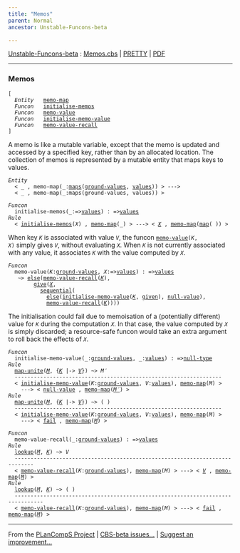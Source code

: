 ```yaml
---
title: "Memos"
parent: Normal
ancestor: Unstable-Funcons-beta

---
```


[Unstable-Funcons-beta] : [Memos.cbs] \| [PRETTY] \| [PDF]


----
### Memos
<div class="highlighter-rouge"><pre class="highlight"><code>[
  <i class="keyword">Entity</i>   <span class="name"><a href="#Name_memo-map">memo-map</a></span>
  <i class="keyword">Funcon</i>   <span class="name"><a href="#Name_initialise-memos">initialise-memos</a></span>
  <i class="keyword">Funcon</i>   <span class="name"><a href="#Name_memo-value">memo-value</a></span>
  <i class="keyword">Funcon</i>   <span class="name"><a href="#Name_initialise-memo-value">initialise-memo-value</a></span>
  <i class="keyword">Funcon</i>   <span class="name"><a href="#Name_memo-value-recall">memo-value-recall</a></span>
]</code></pre></div>


A memo is like a mutable variable, except that the memo is updated and
accessed by a specified key, rather than by an allocated location. The
collection of memos is represented by a mutable entity that maps keys
to values.

<div class="highlighter-rouge"><pre class="highlight"><code><i class="keyword">Entity</i> 
  < _ , <span class="ent-name"><span id="Name_memo-map">memo-map</span></span>(_:<span class="name"><a href="../../../../Funcons-beta/Values/Composite/Maps/index.html#Name_maps">maps</a></span>(<span class="name"><a href="../../../../Funcons-beta/Values/Value-Types/index.html#Name_ground-values">ground-values</a></span>, <span class="name"><a href="../../../../Funcons-beta/Values/Value-Types/index.html#Name_values">values</a></span>)) > --->
  < _ , <span class="ent-name">memo-map</span>(_:<span class="name">maps</span>(<span class="name">ground-values</span>, <span class="name">values</span>)) ></code></pre></div>

<div class="highlighter-rouge"><pre class="highlight"><code><i class="keyword">Funcon</i>
  <span class="name"><span id="Name_initialise-memos">initialise-memos</span></span>(_:=><span class="name"><a href="../../../../Funcons-beta/Values/Value-Types/index.html#Name_values">values</a></span>) : =><span class="name"><a href="../../../../Funcons-beta/Values/Value-Types/index.html#Name_values">values</a></span>
<i class="keyword">Rule</i>
  < <span class="name"><a href="#Name_initialise-memos">initialise-memos</a></span>(<span id="Variable102_X"><i class="var">X</i></span>) , <span class="ent-name"><a href="#Name_memo-map">memo-map</a></span>(_) > ---> < <a href="#Variable102_X"><i class="var">X</i></a> , <span class="ent-name"><a href="#Name_memo-map">memo-map</a></span>(<span class="name"><a href="../../../../Funcons-beta/Values/Composite/Maps/index.html#Name_map">map</a></span>( )) ></code></pre></div>


When key <code><i class="var">K</i></code> is associated with value <code><i class="var">V</i></code>, the funcon <code><span class="name"><a href="#Name_memo-value">memo-value</a></span>(<i class="var">K</i>, <i class="var">X</i>)</code>
simply gives <code><i class="var">V</i></code>, without evaluating <code><i class="var">X</i></code>. When <code><i class="var">K</i></code> is not currently
associated with any value, it associates <code><i class="var">K</i></code> with the value computed
by <code><i class="var">X</i></code>.

<div class="highlighter-rouge"><pre class="highlight"><code><i class="keyword">Funcon</i>
  <span class="name"><span id="Name_memo-value">memo-value</span></span>(<span id="Variable279_K"><i class="var">K</i></span>:<span class="name"><a href="../../../../Funcons-beta/Values/Value-Types/index.html#Name_ground-values">ground-values</a></span>, <span id="Variable288_X"><i class="var">X</i></span>:=><span class="name"><a href="../../../../Funcons-beta/Values/Value-Types/index.html#Name_values">values</a></span>) : =><span class="name"><a href="../../../../Funcons-beta/Values/Value-Types/index.html#Name_values">values</a></span>
   ~> <span class="name"><a href="../../../../Funcons-beta/Computations/Abnormal/Failing/index.html#Name_else">else</a></span>(<span class="name"><a href="#Name_memo-value-recall">memo-value-recall</a></span>(<a href="#Variable279_K"><i class="var">K</i></a>),
        <span class="name"><a href="../../../../Funcons-beta/Computations/Normal/Giving/index.html#Name_give">give</a></span>(<a href="#Variable288_X"><i class="var">X</i></a>,
          <span class="name"><a href="../../../../Funcons-beta/Computations/Normal/Flowing/index.html#Name_sequential">sequential</a></span>(
            <span class="name"><a href="../../../../Funcons-beta/Computations/Abnormal/Failing/index.html#Name_else">else</a></span>(<span class="name"><a href="#Name_initialise-memo-value">initialise-memo-value</a></span>(<a href="#Variable279_K"><i class="var">K</i></a>, <span class="name"><a href="../../../../Funcons-beta/Computations/Normal/Giving/index.html#Name_given">given</a></span>), <span class="name"><a href="../../../../Funcons-beta/Values/Primitive/Null/index.html#Name_null-value">null-value</a></span>),
            <span class="name"><a href="#Name_memo-value-recall">memo-value-recall</a></span>(<a href="#Variable279_K"><i class="var">K</i></a>))))</code></pre></div>


The initialisation could fail due to memoisation of a (potentially
different) value for <code><i class="var">K</i></code> during the computation <code><i class="var">X</i></code>. In that case,
the value computed by <code><i class="var">X</i></code> is simply discarded; a resource-safe
funcon would take an extra argument to roll back the effects of <code><i class="var">X</i></code>.

<div class="highlighter-rouge"><pre class="highlight"><code><i class="keyword">Funcon</i>
  <span class="name"><span id="Name_initialise-memo-value">initialise-memo-value</span></span>(_:<span class="name"><a href="../../../../Funcons-beta/Values/Value-Types/index.html#Name_ground-values">ground-values</a></span>, _:<span class="name"><a href="../../../../Funcons-beta/Values/Value-Types/index.html#Name_values">values</a></span>) : =><span class="name"><a href="../../../../Funcons-beta/Values/Primitive/Null/index.html#Name_null-type">null-type</a></span>
<i class="keyword">Rule</i>
  <span class="name"><a href="../../../../Funcons-beta/Values/Composite/Maps/index.html#Name_map-unite">map-unite</a></span>(<a href="#Variable542_M"><i class="var">M</i></a>, {<a href="#Variable518_K"><i class="var">K</i></a> |-> <a href="#Variable526_V"><i class="var">V</i></a>}) ~> <span id="Variable506_M'"><i class="var">M&prime;</i></span>
  -----------------------------------------------------------------
  < <span class="name"><a href="#Name_initialise-memo-value">initialise-memo-value</a></span>(<span id="Variable518_K"><i class="var">K</i></span>:<span class="name"><a href="../../../../Funcons-beta/Values/Value-Types/index.html#Name_ground-values">ground-values</a></span>, <span id="Variable526_V"><i class="var">V</i></span>:<span class="name"><a href="../../../../Funcons-beta/Values/Value-Types/index.html#Name_values">values</a></span>), <span class="ent-name"><a href="#Name_memo-map">memo-map</a></span>(<span id="Variable542_M"><i class="var">M</i></span>) >
    ---> < <span class="name"><a href="../../../../Funcons-beta/Values/Primitive/Null/index.html#Name_null-value">null-value</a></span> , <span class="ent-name"><a href="#Name_memo-map">memo-map</a></span>(<a href="#Variable506_M'"><i class="var">M&prime;</i></a>) >
<i class="keyword">Rule</i>
  <span class="name"><a href="../../../../Funcons-beta/Values/Composite/Maps/index.html#Name_map-unite">map-unite</a></span>(<a href="#Variable644_M"><i class="var">M</i></a>, {<a href="#Variable620_K"><i class="var">K</i></a> |-> <a href="#Variable628_V"><i class="var">V</i></a>}) ~> ( )
  -----------------------------------------------------------------
  < <span class="name"><a href="#Name_initialise-memo-value">initialise-memo-value</a></span>(<span id="Variable620_K"><i class="var">K</i></span>:<span class="name"><a href="../../../../Funcons-beta/Values/Value-Types/index.html#Name_ground-values">ground-values</a></span>, <span id="Variable628_V"><i class="var">V</i></span>:<span class="name"><a href="../../../../Funcons-beta/Values/Value-Types/index.html#Name_values">values</a></span>), <span class="ent-name"><a href="#Name_memo-map">memo-map</a></span>(<span id="Variable644_M"><i class="var">M</i></span>) >
    ---> < <span class="name"><a href="../../../../Funcons-beta/Computations/Abnormal/Failing/index.html#Name_fail">fail</a></span> , <span class="ent-name"><a href="#Name_memo-map">memo-map</a></span>(<a href="#Variable644_M"><i class="var">M</i></a>) ></code></pre></div>

<div class="highlighter-rouge"><pre class="highlight"><code><i class="keyword">Funcon</i>
  <span class="name"><span id="Name_memo-value-recall">memo-value-recall</span></span>(_:<span class="name"><a href="../../../../Funcons-beta/Values/Value-Types/index.html#Name_ground-values">ground-values</a></span>) : =><span class="name"><a href="../../../../Funcons-beta/Values/Value-Types/index.html#Name_values">values</a></span>
<i class="keyword">Rule</i>
  <span class="name"><a href="../../../../Funcons-beta/Values/Composite/Maps/index.html#Name_lookup">lookup</a></span>(<a href="#Variable747_M"><i class="var">M</i></a>, <a href="#Variable732_K"><i class="var">K</i></a>) ~> <span id="Variable720_V"><i class="var">V</i></span>
  ----------------------------------------------------------------------------
  < <span class="name"><a href="#Name_memo-value-recall">memo-value-recall</a></span>(<span id="Variable732_K"><i class="var">K</i></span>:<span class="name"><a href="../../../../Funcons-beta/Values/Value-Types/index.html#Name_ground-values">ground-values</a></span>), <span class="ent-name"><a href="#Name_memo-map">memo-map</a></span>(<span id="Variable747_M"><i class="var">M</i></span>) > ---> < <a href="#Variable720_V"><i class="var">V</i></a> , <span class="ent-name"><a href="#Name_memo-map">memo-map</a></span>(<a href="#Variable747_M"><i class="var">M</i></a>) >
<i class="keyword">Rule</i>
  <span class="name"><a href="../../../../Funcons-beta/Values/Composite/Maps/index.html#Name_lookup">lookup</a></span>(<a href="#Variable832_M"><i class="var">M</i></a>, <a href="#Variable817_K"><i class="var">K</i></a>) ~> ( )
  -------------------------------------------------------------------------------
  < <span class="name"><a href="#Name_memo-value-recall">memo-value-recall</a></span>(<span id="Variable817_K"><i class="var">K</i></span>:<span class="name"><a href="../../../../Funcons-beta/Values/Value-Types/index.html#Name_ground-values">ground-values</a></span>), <span class="ent-name"><a href="#Name_memo-map">memo-map</a></span>(<span id="Variable832_M"><i class="var">M</i></span>) > ---> < <span class="name"><a href="../../../../Funcons-beta/Computations/Abnormal/Failing/index.html#Name_fail">fail</a></span> , <span class="ent-name"><a href="#Name_memo-map">memo-map</a></span>(<a href="#Variable832_M"><i class="var">M</i></a>) ></code></pre></div>



[Funcons-beta]: /CBS-beta/docs/Funcons-beta
  "FUNCONS-BETA"
[Unstable-Funcons-beta]: /CBS-beta/docs/Unstable-Funcons-beta
  "UNSTABLE-FUNCONS-BETA"
[Languages-beta]: /CBS-beta/docs/Languages-beta
  "LANGUAGES-BETA"
[Unstable-Languages-beta]: /CBS-beta/docs/Unstable-Languages-beta
  "UNSTABLE-LANGUAGES-BETA"
[CBS-beta]: /CBS-beta
  "CBS-BETA"
[Memos.cbs]: https://github.com/plancomps/CBS-beta/blob/master/Unstable-Funcons-beta/Computations/Normal/Memos/Memos.cbs
  "CBS SOURCE FILE ON GITHUB"
[PLAIN]: /CBS-beta/docs/Unstable-Funcons-beta/Computations/Normal/Memos
  "CBS SOURCE WEB PAGE"
[PRETTY]: /CBS-beta/math/Unstable-Funcons-beta/Computations/Normal/Memos
  "CBS-KATEX WEB PAGE"
[PDF]: https://github.com/plancomps/CBS-beta/blob/master/Unstable-Funcons-beta/Computations/Normal/Memos/Memos.pdf
  "CBS-LATEX PDF FILE"
[PLanCompS Project]: https://plancomps.github.io
  "PROGRAMMING LANGUAGE COMPONENTS AND SPECIFICATIONS PROJECT HOME PAGE"

____

From the [PLanCompS Project] | [CBS-beta issues...] | [Suggest an improvement...]

[CBS-beta issues...]: https://github.com/plancomps/CBS-beta/issues
   "CBS-BETA ISSUE REPORTS ON GITHUB"
 [Suggest an improvement...]: mailto:plancomps@gmail.com?Subject=CBS-beta%20-%20comment&Body=Re%3A%20CBS-beta%20specification%20at%20Computations/Normal/Memos/Memos.cbs%0A%0AComment/Query/Issue/Suggestion%3A%0A%0A%0ASignature%3A%0A
   "GENERATE AN EMAIL TEMPLATE"
